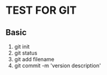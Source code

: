 <!-- git test></-->
# TEST FOR GIT
## Basic
1. git init
2. git status
3. git add filename
4. git commit -m 'version description'